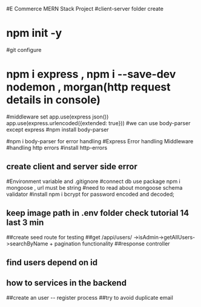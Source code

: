 #E Commerce MERN Stack Project
#client-server folder create
# npm init -y
#git configure
# npm i  express , npm i --save-dev nodemon , morgan(http request details in console)
#middleware set app.use(express json())
app.use(express.urlencoded({extended: true}))
#we can use body-parser except express 
#npm install body-parser

#npm i body-parser for error handling 
#Express Error handling Middleware
#handling http errors 
 #install http-errors
 ## create client and server side error
 #Environment variable and .gitignore
 #connect db use package npm i mongoose , url must be string 
 #need to read about mongoose schema validator 
 #install npm i bcrypt for password encoded and decoded; 
 ## keep image path  in .env folder check tutorial 14 last 3 min
##create seed route for testing
##get /appi/users/ ->isAdmin->getAllUsers->searchByName + pagination functionality
##response controller 
## find users depend on id 
## how to services in the backend
##create an user -- register process
##try to avoid duplicate email


